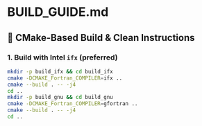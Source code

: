 # BUILD_GUIDE.md

## 🧱 CMake-Based Build & Clean Instructions

### 1. Build with Intel `ifx` (preferred)
```bash
mkdir -p build_ifx && cd build_ifx
cmake -DCMAKE_Fortran_COMPILER=ifx ..
cmake --build . -- -j4
cd ..
mkdir -p build_gnu && cd build_gnu
cmake -DCMAKE_Fortran_COMPILER=gfortran ..
cmake --build . -- -j4
cd ..

